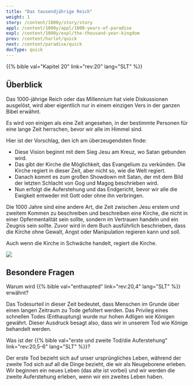 ```yaml
---
title: "Das tausendjährige Reich"
weight: 1
story: /content/1000y/story/story
appl: /content/1000y/appl/1000-years-of-paradise
expl: /content/1000y/expl/the-thousand-year-kingdom
prev: /content/harlot/quick
next: /content/paradise/quick
docType: quick
---
```


{{% bible val="Kapitel 20" link="rev:20" lang="SLT" %}}


## Überblick

Das 1000-jährige Reich oder das Millennium hat viele Diskussionen ausgelöst, wird aber eigentlich nur in einem einzigen Vers in der ganzen Bibel erwähnt.

Es wird von einigen als eine Zeit angesehen, in der bestimmte Personen für eine lange Zeit herrschen, bevor wir alle im Himmel sind.

Hier ist der Vorschlag, den ich am überzeugendsten finde:
- Diese Vision beginnt mit dem Sieg Jesu am Kreuz, wo Satan gebunden wird.
- Das gibt der Kirche die Möglichkeit, das Evangelium zu verkünden. Die Kirche regiert in dieser Zeit, aber nicht so, wie die Welt regiert.
- Danach kommt es zum großen Showdown mit Satan, der mit dem Bild der letzten Schlacht von Gog und Magog beschrieben wird.
- Nun erfolgt die Auferstehung und das Endgericht, bevor wir alle die Ewigkeit entweder mit Gott oder ohne ihn verbringen.

Die 1000 Jahre sind eine andere Art, die Zeit zwischen Jesu erstem und zweitem Kommen zu beschreiben und beschreiben eine Kirche, die nicht in einer Opfermentalität sein sollte, sondern im Vertrauen handeln und ein Zeugnis sein sollte. Zuvor wird in dem Buch ausführlich beschrieben, dass die Kirche ohne Gewalt, Angst oder Manipulation regieren kann und soll.

Auch wenn die Kirche in Schwäche handelt, regiert die Kirche.

![](/images/1000_de.jpg)

## Besondere Fragen

Warum wird {{% bible val="enthaupted" link="rev:20,4" lang="SLT" %}} erwähnt? 

Das Todesurteil in dieser Zeit bedeutet, dass Menschen im Grunde über einen langen Zeitraum zu Tode gefoltert werden. Das Privileg eines schnellen Todes (Enthauptung) wurde nur hohen Adligen wie Königen gewährt. Dieser Ausdruck besagt also, dass wir in unserem Tod wie Könige behandelt werden.

Was ist der {{% bible val="erste und zweite Tod/die Auferstehung" link="rev:20,5-6" lang="SLT" %}}?

Der erste Tod bezieht sich auf unser ursprüngliches Leben, während der zweite Tod sich auf all die Dinge bezieht, die wir als Neugeborene erleben. Wir beginnen ein neues Leben (das alte ist vorbei) und wir werden die zweite Auferstehung erleben, wenn wir ein zweites Leben haben.